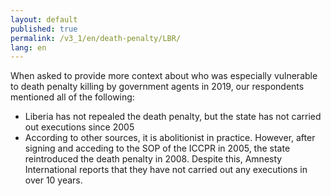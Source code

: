 ```yaml
---
layout: default
published: true
permalink: /v3_1/en/death-penalty/LBR/
lang: en
---
```

When asked to provide more context about who was especially vulnerable to death penalty killing by government agents in 2019, our respondents mentioned all of the following: 
 
- Liberia has not repealed the death penalty, but the state has not carried out executions since 2005
- According to other sources, it is abolitionist in practice. However, after signing and acceding to the SOP of the ICCPR in 2005, the state reintroduced the death penalty in 2008. Despite this, Amnesty International reports that they have not carried out any executions in over 10 years.
